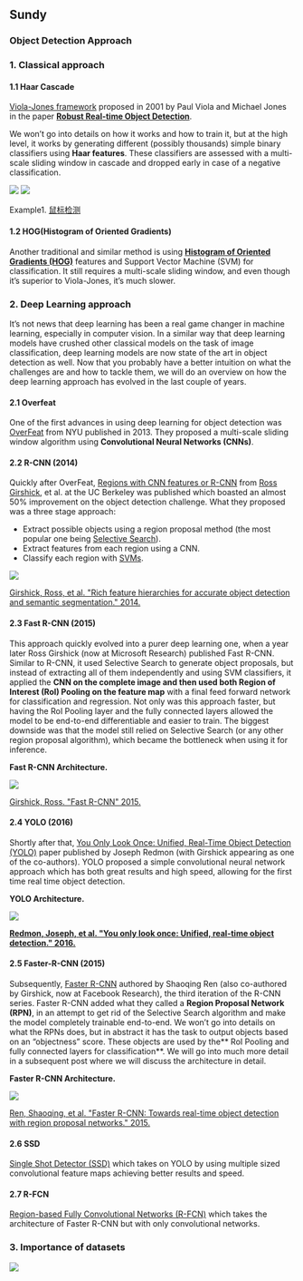 ## Sundy

### Object Detection Approach
### 1. Classical approach
#### 1.1 Haar Cascade
[Viola-Jones framework](https://en.wikipedia.org/wiki/Viola%E2%80%93Jones_object_detection_framework) proposed in 2001 by Paul Viola and Michael Jones in the paper [**Robust Real-time Object Detection**](http://www.hpl.hp.com/techreports/Compaq-DEC/CRL-2001-1.pdf). 

We won’t go into details on how it works and how to train it, but at the high level, it works by generating different (possibly thousands) simple binary classifiers using **Haar features**. These classifiers are assessed with a multi-scale sliding window in cascade and dropped early in case of a negative classification.

![](./imgs/haar1.png)
![](./imgs/haar2.png)

Example1. [鼠标检测](http://blog.topspeedsnail.com/archives/10511)

#### 1.2 HOG(Histogram of Oriented Gradients)
Another traditional and similar method is using [**Histogram of Oriented Gradients (HOG)**](https://en.wikipedia.org/wiki/Histogram_of_oriented_gradients) features and Support Vector Machine (SVM) for classification. It still requires a multi-scale sliding window, and even though it’s superior to Viola-Jones, it’s much slower.


### 2. Deep Learning approach
It’s not news that deep learning has been a real game changer in machine learning, especially in computer vision. In a similar way that deep learning models have crushed other classical models on the task of image classification, deep learning models are now state of the art in object detection as well.
Now that you probably have a better intuition on what the challenges are and how to tackle them, we will do an overview on how the deep learning approach has evolved in the last couple of years.

#### 2.1 Overfeat

One of the first advances in using deep learning for object detection was [OverFeat](https://arxiv.org/abs/1312.6229) from NYU published in 2013. They proposed a multi-scale sliding window algorithm using **Convolutional Neural Networks (CNNs)**.

#### 2.2 R-CNN (2014)

Quickly after OverFeat, [Regions with CNN features or R-CNN](https://arxiv.org/abs/1311.2524) from [Ross Girshick](http://www.rossgirshick.info/), et al. at the UC Berkeley was published which boasted an almost 50% improvement on the object detection challenge. What they proposed was a three stage approach:

- Extract possible objects using a region proposal method (the most popular one being [Selective Search](http://www.huppelen.nl/publications/selectiveSearchDraft.pdf)).
- Extract features from each region using a CNN.
- Classify each region with [SVMs](https://en.wikipedia.org/wiki/Support_vector_machine).

![](./imgs/rcnn.jpg)

[Girshick, Ross, et al. "Rich feature hierarchies for accurate object detection and semantic segmentation." 2014.](https://arxiv.org/abs/1311.2524)


#### 2.3 Fast R-CNN (2015)
This approach quickly evolved into a purer deep learning one, when a year later Ross Girshick (now at Microsoft Research) published Fast R-CNN. Similar to R-CNN, it used Selective Search to generate object proposals, but instead of extracting all of them independently and using SVM classifiers, it applied the **CNN on the complete image and then used both Region of Interest (RoI) Pooling on the feature map** with a final feed forward network for classification and regression. Not only was this approach faster, but having the RoI Pooling layer and the fully connected layers allowed the model to be end-to-end differentiable and easier to train. The biggest downside was that the model still relied on Selective Search (or any other region proposal algorithm), which became the bottleneck when using it for inference.

**Fast R-CNN Architecture.**

![](./imgs/fastrcnn.jpg)

[Girshick, Ross. "Fast R-CNN" 2015.](https://arxiv.org/abs/1504.08083)

#### 2.4 YOLO (2016)
Shortly after that, [You Only Look Once: Unified, Real-Time Object Detection (YOLO)](https://arxiv.org/abs/1506.02640) paper published by Joseph Redmon (with Girshick appearing as one of the co-authors). YOLO proposed a simple convolutional neural network approach which has both great results and high speed, allowing for the first time real time object detection.

**YOLO Architecture.**

![](./imgs/yolo.jpg)

[**Redmon, Joseph, et al. "You only look once: Unified, real-time object detection." 2016.**](https://arxiv.org/abs/1506.02640)

#### 2.5 Faster-R-CNN (2015)
Subsequently, [Faster R-CNN](https://arxiv.org/abs/1506.01497) authored by Shaoqing Ren (also co-authored by Girshick, now at Facebook Research), the third iteration of the R-CNN series. Faster R-CNN added what they called a **Region Proposal Network (RPN)**, in an attempt to get rid of the Selective Search algorithm and make the model completely trainable end-to-end. We won’t go into details on what the RPNs does, but in abstract it has the task to output objects based on an “objectness” score. These objects are used by the** RoI Pooling and fully connected layers for classification**. We will go into much more detail in a subsequent post where we will discuss the architecture in detail.

**Faster R-CNN Architecture.**

![](./imgs/fasterrcnn.jpg)

[Ren, Shaoqing, et al. "Faster R-CNN: Towards real-time object detection with region proposal networks." 2015.](https://arxiv.org/abs/1506.01497)

#### 2.6 SSD 
[Single Shot Detector (SSD)](https://arxiv.org/abs/1512.02325) which takes on YOLO by using multiple sized convolutional feature maps achieving better results and speed.


#### 2.7 R-FCN 
[Region-based Fully Convolutional Networks (R-FCN)](https://arxiv.org/abs/1605.06409) which takes the architecture of Faster R-CNN but with only convolutional networks.


### 3. Importance of datasets

![](./imgs/datasets.png)



